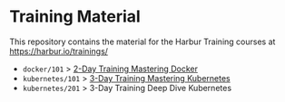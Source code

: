 # Training Material

This repository contains the material for the Harbur Training courses at <https://harbur.io/trainings/>

* `docker/101` > [2-Day Training Mastering Docker](https://harbur.io/trainings-docker/)
* `kubernetes/101` > [3-Day Training Mastering Kubernetes](https://harbur.io/trainings-kubernetes/)
* `kubernetes/201` > 3-Day Training Deep Dive Kubernetes
